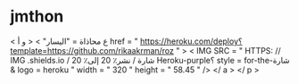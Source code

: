# jmthon

< ع  محاذاة = "اليسار" > < و  أ href = " https://heroku.com/deploy؟template=https://github.com/rikaakrman/roz " >  < IMG  SRC = " HTTPS: // IMG .shields.io / شارة / نشر٪ 20 إلى٪ 20 Heroku-purple؟ style = for-the-شارة & logo = heroku "  width = " 320 "  height = " 58.45 " /> </ a > </ p >
